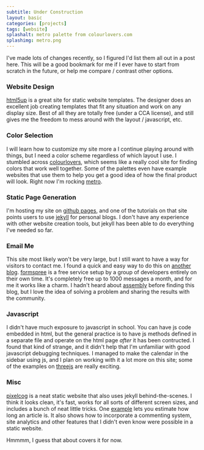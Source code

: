 ```yaml
---
subtitle: Under Construction
layout: basic
categories: [projects]
tags: [website]
splashalt: metro palette from colourlovers.com
splashimg: metro.png
---
```


I've made lots of changes recently, so I figured I'd list them all out in a post here. This will be a good bookmark for me if I ever have to start from scratch in the future, or help me compare / contrast other options.

<!--more-->

### Website Design ###
   [html5up]: http://html5up.net/

[html5up] is a great site for static website templates. The designer does an excellent job creating templates that fit any situation and work on any display size. Best of all they are totally free (under a CCA license), and still gives me the freedom to mess around with the layout / javascript, etc.

### Color Selection ###
   [colourlovers]: http://www.colourlovers.com/
   [metro]: http://www.colourlovers.com/palette/1/metro
 
I will learn how to customize my site more a I continue playing around with things, but I need a color scheme regardless of which layout I use. I stumbled across [colourlovers], which seems like a really cool site for finding colors that work well together. Some of the palettes even have example websites that use them to help you get a good idea of how the final product will look. Right now I'm rocking [metro].

### Static Page Generation ###
   [github pages]: https://pages.github.com/
   [jekyll]: http://jekyllrb.com/

I'm hosting my site on [github pages], and one of the tutorials on that site points users to use [jekyll] for personal blogs. I don't have any experience with other website creation tools, but jekyll has been able to do everything I've needed so far.

### Email Me ###
   [another blog]: http://sebastien.saunier.me/blog/2014/04/15/you-do-not-need-a-database-for-your-contact-form.html
   [formspree]: http://formspree.io/
   [assembly]: https://assembly.com/discover

This site most likely won't be very large, but I still want to have a way for visitors to contact me. I found a quick and easy way to do this on [another blog]. [formspree] is a free service setup by a group of developers entirely on their own time. It's completely free up to 1000 messages a month, and for me it works like a charm. I hadn't heard about [assembly] before finding this blog, but I love the idea of solving a problem and sharing the results with the community. 

### Javascript ###
   [threejs]: http://threejs.org/examples/#webgl_lines_colors

I didn't have much exposure to javascript in school. You can have js code embedded in html, but the general practice is to have js methods defined in a separate file and operate on the html page *after* it has been contructed. I found that kind of strange, and it didn't help that I'm unfamiliar with good javascript debugging techniques. I managed to make the calendar in the sidebar using js, and I plan on working with it a lot more on this site; some of the examples on [threejs] are really exciting.

### Misc ###
   [pixelcog]: http://pixelcog.com/
   [example]: http://pixelcog.com/blog/2013/jekyll-from-scratch-extending-jekyll/#other-jekyll-tips-and-tricks

[pixelcog] is a neat static website that also uses jekyll behind-the-scenes. I think it looks clean, it's fast, works for all sorts of different screen sizes, and includes a bunch of neat little tricks. One [example] lets you estimate how long an article is. It also shows how to incorporate a commenting system, site analytics and other features that I didn't even know were possible in a static website.


Hmmmm, I guess that about covers it for now.
